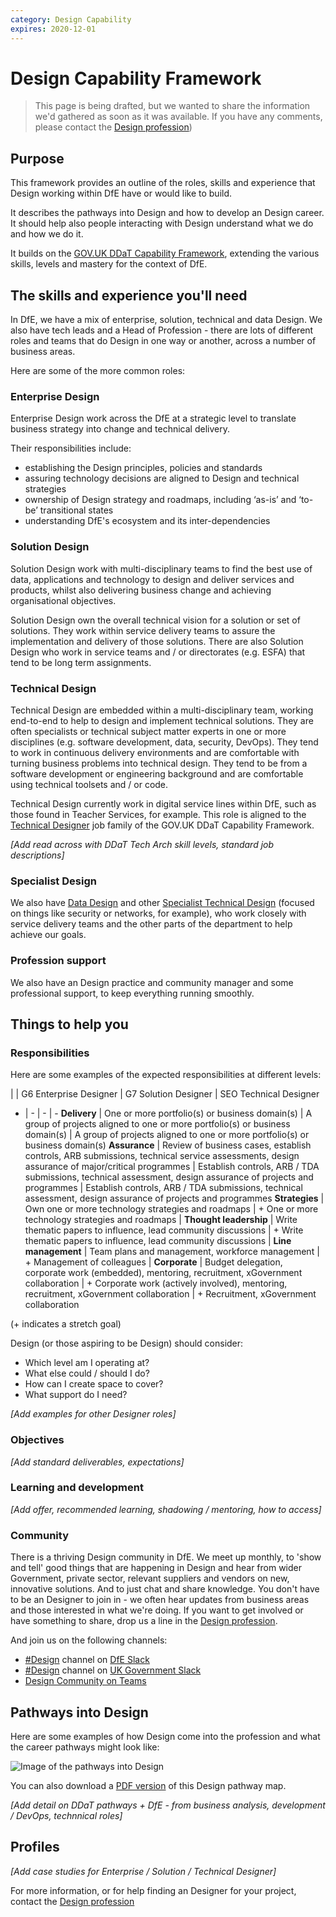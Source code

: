 ```yaml
---
category: Design Capability
expires: 2020-12-01
---
```


# Design Capability Framework

> This page is being drafted, but we wanted to share the information we'd gathered as soon as it was available. If you have any comments, please contact the [Design profession](mailto:Design.profession@education.gov.uk))

## Purpose
This framework provides an outline of the roles, skills and experience that Design working within DfE have or would like to build.

It describes the pathways into Design and how to develop an Design career. It should help also people interacting with Design understand what we do and how we do it.

It builds on the [GOV.UK DDaT Capability Framework](https://www.gov.uk/government/collections/digital-data-and-technology-profession-capability-framework), extending the various skills, levels and mastery for the context of DfE.

## The skills and experience you'll need
In DfE, we have a mix of enterprise, solution, technical and data Design. We also have tech leads and a Head of Profession - there are lots of different roles and teams that do Design in one way or another, across a number of business areas.

Here are some of the more common roles:

### Enterprise Design

Enterprise Design work across the DfE at a strategic level to translate business strategy into change and technical delivery.

Their responsibilities include:

- establishing the Design principles, policies and standards
- assuring technology decisions are aligned to Design and technical strategies
- ownership of Design strategy and roadmaps, including ‘as-is’ and ‘to-be’ transitional states
- understanding DfE's ecosystem and its inter-dependencies

### Solution Design

Solution Design work with multi-disciplinary teams to find the best use of data, applications and technology to design and deliver services and products, whilst also delivering business change and achieving organisational objectives.

Solution Design own the overall technical vision for a solution or set of solutions. They work within service delivery teams to assure the implementation and delivery of those solutions. There are also Solution Design who work in service teams and / or directorates (e.g. ESFA) that tend to be long term assignments.

### Technical Design

Technical Design are embedded within a multi-disciplinary team, working end-to-end to help to design and implement technical solutions. They are often specialists or technical subject matter experts in one or more disciplines (e.g. software development, data, security, DevOps). They tend to work in continuous delivery environments and are comfortable with turning business problems into technical design. They tend to be from a software development or engineering background and are comfortable using technical toolsets and / or code.

Technical Design currently work in digital service lines within DfE, such as those found in Teacher Services, for example. This role is aligned to the [Technical Designer](https://www.gov.uk/guidance/technical-Designer) job family of the GOV.UK DDaT Capability Framework.

*[Add read across with DDaT Tech Arch skill levels, standard job descriptions]*

### Specialist Design

We also have [Data Design](https://www.gov.uk/government/publications/data-Designer-role-description/data-Designer-role-description)
and other [Specialist Technical Design](https://www.gov.uk/government/publications/technical-specialist-Designer-role-description/technical-specialist-Designer-role-description) (focused on things like security or networks, for example), who work closely with service delivery teams and the other parts of the department to help achieve our goals.

### Profession support

We also have an Design practice and community manager and some professional support, to keep everything running smoothly.

## Things to help you
### Responsibilities
Here are some examples of the expected responsibilities at different levels:


| | G6 Enterprise Designer | G7 Solution Designer | SEO Technical Designer
- | - | - | -
__Delivery__ | One or more portfolio(s) or business domain(s) | A group of projects aligned to one or more portfolio(s) or business domain(s) | A group of projects aligned to one or more portfolio(s) or business domain(s)
__Assurance__ | Review of business cases, establish controls, ARB submissions, technical service assessments, design assurance of major/critical programmes | Establish controls, ARB / TDA submissions, technical assessment, design assurance of projects and programmes | Establish controls, ARB / TDA submissions, technical assessment, design assurance of projects and programmes
__Strategies__ | Own one or more technology strategies and roadmaps | + One or more technology strategies and roadmaps |
__Thought leadership__ | Write thematic papers to influence, lead community discussions | + Write thematic papers to influence, lead community discussions |
__Line management__ | Team plans and management, workforce management | + Management of colleagues |
__Corporate__ | Budget delegation, corporate work (embedded), mentoring, recruitment, xGovernment collaboration | + Corporate work (actively involved), mentoring, recruitment, xGovernment collaboration | + Recruitment, xGovernment collaboration

(+ indicates a stretch goal)


Design (or those aspiring to be Design) should consider:

- Which level am I operating at?
- What else could / should I do?
- How can I create space to cover?
- What support do I need?

*[Add examples for other Designer roles]*

### Objectives
*[Add standard deliverables, expectations]*

### Learning and development
*[Add offer, recommended learning, shadowing / mentoring, how to access]*

### Community

There is a thriving Design community in DfE. We meet up monthly, to 'show and tell' good things that are happening in Design and hear from wider Government, private sector, relevant suppliers and vendors on new, innovative solutions. And to just chat and share knowledge. You don't have to be an Designer to join in - we often hear updates from business areas and those interested in what we're doing. If you want to get involved or have something to share, drop us a line in the [Design profession](mailto:Design.profession@education.gov.uk).

And join us on the following channels:

- [#Design](https://ukgovernmentdfe.slack.com/archives/CFGA9DZSL) channel on [DfE Slack](https://ukgovernmentdfe.slack.com)
- [#Design](https://ukgovernmentdigital.slack.com/archives/C04V6F4SX) channel on [UK Government Slack](https://ukgovernmentdigital.slack.com)
- [Design Community on Teams](https://teams.microsoft.com/l/team/19%3a431430007aba4eceaddb4a0ab32dc412%40thread.skype/conversations?groupId=a7bd5aaa-9b44-4594-b058-4ac717af83d9&tenantId=fad277c9-c60a-4da1-b5f3-b3b8b34a82f9)

## Pathways into Design
Here are some examples of how Design come into the profession and what the career pathways might look like:

![Image of the pathways into Design](../images/framework-pathways.jpg)

You can also download a [PDF version](../documents/dfe-Design-framework-pathways.pdf) of this Design pathway map.

*[Add detail on DDaT pathways + DfE - from business analysis, development / DevOps, technnical roles]*

## Profiles
*[Add case studies for Enterprise / Solution / Technical Designer]*

For more information, or for help finding an Designer for your project, contact the [Design profession](mailto:Design.profession@education.gov.uk)

